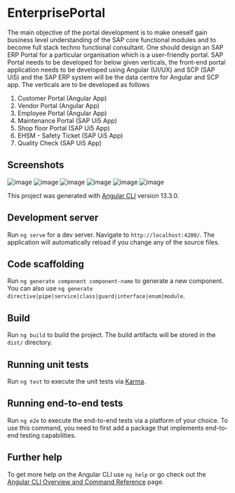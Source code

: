 # EnterprisePortal

The main objective of the portal development is to make oneself gain business level
understanding of the SAP core functional modules and to become full stack techno functional
consultant. One should design an SAP ERP Portal for a particular organisation which is a user-friendly
portal.
SAP Portal needs to be developed for below given verticals, the front-end portal application
needs to be developed using Angular (UI/UX) and SCP (SAP Ui5) and the SAP ERP system will be
the data centre for Angular and SCP app.
The verticals are to be developed as follows
1. Customer Portal (Angular App)
2. Vendor Portal (Angular App)
3. Employee Portal (Angular App)
4. Maintenance Portal (SAP Ui5 App)
5. Shop floor Portal (SAP Ui5 App)
6. EHSM - Safety Ticket (SAP Ui5 App)
7. Quality Check (SAP Ui5 App)



## Screenshots

![image](https://user-images.githubusercontent.com/53110175/186365934-d50ac813-0d56-460e-90ff-e059d7bf3cd8.png)
![image](https://user-images.githubusercontent.com/53110175/186365995-ad5cd39a-9705-45cf-ad34-c3ca24c631d3.png)
![image](https://user-images.githubusercontent.com/53110175/186366139-f33a9e0d-7174-4b10-ab4a-3991841f2146.png)
![image](https://user-images.githubusercontent.com/53110175/186366513-151418a8-5746-4503-a6fd-e533ea300e93.png)
![image](https://user-images.githubusercontent.com/53110175/186366630-9fbd6a8f-0b53-4431-96ff-413c2ac1625d.png)
![image](https://user-images.githubusercontent.com/53110175/186367181-0acb7515-3e57-4c63-84fa-2845e97ea864.png)


This project was generated with [Angular CLI](https://github.com/angular/angular-cli) version 13.3.0.

## Development server

Run `ng serve` for a dev server. Navigate to `http://localhost:4200/`. The application will automatically reload if you change any of the source files.

## Code scaffolding

Run `ng generate component component-name` to generate a new component. You can also use `ng generate directive|pipe|service|class|guard|interface|enum|module`.

## Build

Run `ng build` to build the project. The build artifacts will be stored in the `dist/` directory.

## Running unit tests

Run `ng test` to execute the unit tests via [Karma](https://karma-runner.github.io).

## Running end-to-end tests

Run `ng e2e` to execute the end-to-end tests via a platform of your choice. To use this command, you need to first add a package that implements end-to-end testing capabilities.

## Further help

To get more help on the Angular CLI use `ng help` or go check out the [Angular CLI Overview and Command Reference](https://angular.io/cli) page.
